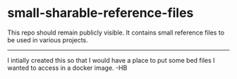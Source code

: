 # small-sharable-reference-files

This repo should remain publicly visible. It contains small reference files to be used in various projects.

-----

I intially created this so that I would have a place to put some bed files I wanted to access in a docker image. -HB
